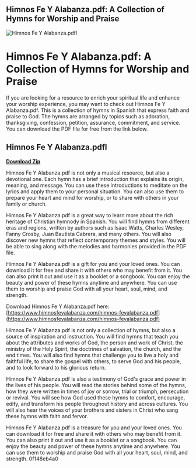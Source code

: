 ## Himnos Fe Y Alabanza.pdf: A Collection of Hymns for Worship and Praise

 
![Himnos Fe Y Alabanza.pdfl](https://techplanet.today/storage/settings/November2020/L9ejd1Ny8zPv7NelkuYB.jpg)

 
# Himnos Fe Y Alabanza.pdf: A Collection of Hymns for Worship and Praise
 
If you are looking for a resource to enrich your spiritual life and enhance your worship experience, you may want to check out Himnos Fe Y Alabanza.pdf. This is a collection of hymns in Spanish that express faith and praise to God. The hymns are arranged by topics such as adoration, thanksgiving, confession, petition, assurance, commitment, and service. You can download the PDF file for free from the link below.
 
## Himnos Fe Y Alabanza.pdfl


[**Download Zip**](https://www.google.com/url?q=https%3A%2F%2Fssurll.com%2F2tLoSb&sa=D&sntz=1&usg=AOvVaw14M9g6rZMrCmH0vhGXUIm3)

 
Himnos Fe Y Alabanza.pdf is not only a musical resource, but also a devotional one. Each hymn has a brief introduction that explains its origin, meaning, and message. You can use these introductions to meditate on the lyrics and apply them to your personal situation. You can also use them to prepare your heart and mind for worship, or to share with others in your family or church.
 
Himnos Fe Y Alabanza.pdf is a great way to learn more about the rich heritage of Christian hymnody in Spanish. You will find hymns from different eras and regions, written by authors such as Isaac Watts, Charles Wesley, Fanny Crosby, Juan Bautista Cabrera, and many others. You will also discover new hymns that reflect contemporary themes and styles. You will be able to sing along with the melodies and harmonies provided in the PDF file.
 
Himnos Fe Y Alabanza.pdf is a gift for you and your loved ones. You can download it for free and share it with others who may benefit from it. You can also print it out and use it as a booklet or a songbook. You can enjoy the beauty and power of these hymns anytime and anywhere. You can use them to worship and praise God with all your heart, soul, mind, and strength.
 
Download Himnos Fe Y Alabanza.pdf here: [https://www.himnosfeyalabanza.com/himnos-feyalabanza.pdf](https://www.himnosfeyalabanza.com/himnos-feyalabanza.pdf)
  
Himnos Fe Y Alabanza.pdf is not only a collection of hymns, but also a source of inspiration and instruction. You will find hymns that teach you about the attributes and works of God, the person and work of Christ, the ministry of the Holy Spirit, the doctrines of salvation, the church, and the end times. You will also find hymns that challenge you to live a holy and faithful life, to share the gospel with others, to serve God and his people, and to look forward to his glorious return.
 
Himnos Fe Y Alabanza.pdf is also a testimony of God's grace and power in the lives of his people. You will read the stories behind some of the hymns, how they were written in times of joy or sorrow, trial or triumph, persecution or revival. You will see how God used these hymns to comfort, encourage, edify, and transform his people throughout history and across cultures. You will also hear the voices of your brothers and sisters in Christ who sang these hymns with faith and fervor.
 
Himnos Fe Y Alabanza.pdf is a treasure for you and your loved ones. You can download it for free and share it with others who may benefit from it. You can also print it out and use it as a booklet or a songbook. You can enjoy the beauty and power of these hymns anytime and anywhere. You can use them to worship and praise God with all your heart, soul, mind, and strength.
 0f148eb4a0
